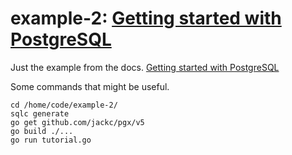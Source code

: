 # example-2: [Getting started with PostgreSQL](https://docs.sqlc.dev/en/latest/tutorials/getting-started-postgresql.html)

Just the example from the docs. [Getting started with PostgreSQL](https://docs.sqlc.dev/en/latest/tutorials/getting-started-postgresql.html)

Some commands that might be useful.

    cd /home/code/example-2/
    sqlc generate
    go get github.com/jackc/pgx/v5
    go build ./...
    go run tutorial.go

